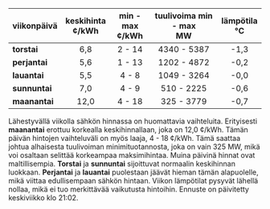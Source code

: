 | viikonpäivä  | keskihinta<br>¢/kWh | min - max<br>¢/kWh | tuulivoima min - max<br>MW | lämpötila<br>°C |
|:-------------|:----------------:|:----------------:|:-------------:|:-------------:|
| **torstai**  |       6,8        |       2 - 14     |  4340 - 5387  |     -1,3      |
| **perjantai**|       5,6        |       1 - 13     |  1202 - 4872  |     -0,2      |
| **lauantai** |       5,5        |       4 - 8      |  1049 - 3264  |     -0,0      |
| **sunnuntai**|       7,0        |       4 - 9      |  510 - 2225   |     -0,6      |
| **maanantai**|      12,0        |       4 - 18     |  325 - 3779   |     -0,7      |

Lähestyvällä viikolla sähkön hinnassa on huomattavia vaihteluita. Erityisesti **maanantai** erottuu korkealla keskihinnallaan, joka on 12,0 ¢/kWh. Tämän päivän hintojen vaihteluväli on myös laaja, 4 - 18 ¢/kWh. Tämä saattaa johtua alhaisesta tuulivoiman minimituotannosta, joka on vain 325 MW, mikä voi osaltaan selittää korkeampaa maksimihintaa. Muina päivinä hinnat ovat maltillisempia. **Torstai** ja **sunnuntai** sijoittuvat normaalin keskihinnan luokkaan. **Perjantai** ja **lauantai** puolestaan jäävät hieman tämän alapuolelle, mikä viittaa edullisempaan sähkön hintaan. Viikon lämpötilat pysyvät lähellä nollaa, mikä ei tuo merkittävää vaikutusta hintoihin. Ennuste on päivitetty keskiviikko klo 21:02.